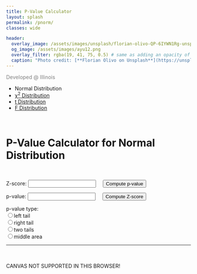 ```yaml
---
title: P-Value Calculator
layout: splash
permalink: /pnorm/
classes: wide

header:
  overlay_image: /assets/images/unsplash/florian-olivo-QP-6IYWN1Rg-unsplash.jpg
  og_image: /assets/images/ayu12.png
  overlay_filter: rgba(19, 41, 75, 0.5) # same as adding an opacity of 0.5 to a black background
  caption: "Photo credit: [**Florian Olivo on Unsplash**](https://unsplash.com/photos/QP-6IYWN1Rg)"
---
```


<!-- ![image-left](https://i.imgur.com/Urqzfrx.png){: .align-left} -->

<figure style="width: 200px; margin: 0; margin-right: 20px;" class="align-left">
  <img src="https://i.imgur.com/Urqzfrx.png" alt="">
  <figcaption style="color: grey;">Developed @ Illinois</figcaption>
</figure>

<script src="{{ site.baseurl }}/assets/js/pvalue/canvas.js"></script>
<script src="{{ site.baseurl }}/assets/js/pvalue/statFunctions.js"></script>
<script src="{{ site.baseurl }}/assets/js/pvalue/pnorm.js"></script>

<link rel="stylesheet" href="{{ site.baseurl }}/assets/css/pvalue.css">
<!-- <link rel="stylesheet" href="{{ site.baseurl }}/assets/js/pvalue/grid1column.css"> -->

<style>
input[type=number]::-webkit-outer-spin-button,
input[type=number]::-webkit-inner-spin-button {
    -webkit-appearance: none;
    margin: 0;
}

input[type=number] {
    -moz-appearance:textfield;
}
</style>

<div id="wrapper">
<div class="grid-container">
<!-- <script src="{{ site.baseurl }}/assets/js/pvalue/navigation_menu.js" type="text/JavaScript"></script> -->

<div class="main">

<ul class="menu">
  <li class="active">Normal Distribution</li>
  <li><a href="{{ site.baseurl }}/pchisq/"><span class="greek">&chi;</span><sup>2</sup> Distribution</a></li>
  <li><a href="{{ site.baseurl }}/pt/">t Distribution</a></li>
  <li><a href="{{ site.baseurl }}/pf/">F Distribution</a></li>
</ul>

<br />

<h1>P-Value Calculator for Normal Distribution</h1>

<br />

<form name="input" action="" method="get">
<p>Z-score: <input type="number" id="Z-score" name="z_score" step="any" /> 
&nbsp; &nbsp; 
<input type="button" name="p value" id="pbutton" value="Compute p-value" 
onClick="PfromZ_normal(this.form)" /></p>

<p><span id="pdisplay">p-value</span>: <input type="number" id="p-value" name="p_value" step="any" />
&nbsp; &nbsp;
<input type="button" name="Z score" value="Compute Z-score" 
onClick="ZfromP_normal(this.form)" /></p>

<p>p-value type: <br />
<input onchange="changePtype(this.form,0)" type="radio" id="ptype0" 
name="ptype0" value="0" />left tail<br />
<input onchange="changePtype(this.form,1)" type="radio" id="ptype1" 
name="ptype1" value="1" />right tail<br />
<input onchange="changePtype(this.form,2)" type="radio" id="ptype2"
name="ptype2" value="2" />two tails<br />
<input onchange="changePtype(this.form,3)" type="radio" id="ptype3"
name="ptype3" value="3" />middle area
</p>
</form>

<hr />

<p id="input"></p>
<p id="output"></p>
<p id="Rcommand"></p>

<br /> <br />
<canvas id="normalcurve" width="400" height="225">
  CANVAS NOT SUPPORTED IN THIS BROWSER!
</canvas>
<br /> <br />
    
</div>

</div>
</div>
